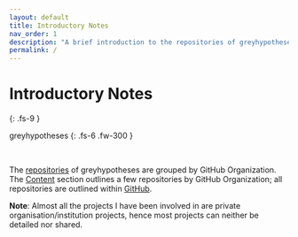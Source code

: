 ```yaml
---
layout: default
title: Introductory Notes
nav_order: 1
description: "A brief introduction to the repositories of greyhypotheses"
permalink: /
---
```


# Introductory Notes
{: .fs-9 }

greyhypotheses
{: .fs-6 .fw-300 }

<br>

The <a href="https://github.com/greyhypotheses" target="\_blank">repositories</a> of greyhypotheses are grouped by GitHub Organization.  The [Content](greyhypotheses/content.md) section outlines a few repositories by GitHub Organization; all repositories are outlined within <a href="https://github.com/greyhypotheses" target="\_blank">GitHub</a>.

**Note**: Almost all the projects I have been involved in are private organisation/institution projects, hence most projects can neither be detailed nor shared.
